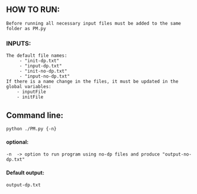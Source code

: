 ## HOW TO RUN:
    Before running all necessary input files must be added to the same folder as PM.py
### INPUTS:
    The default file names:
         - "init-dp.txt"
         - "input-dp.txt"
         - "init-no-dp.txt"
         - "input-no-dp.txt"
    If there is a name change in the files, it must be updated in the global variables:
        - inputFile
        - initFile

## Command line:
    python ./PM.py {-n}

#### optional: 
    -n  -> option to run program using no-dp files and produce "output-no-dp.txt"
#### Default output: 
    output-dp.txt